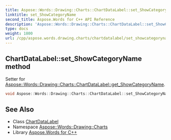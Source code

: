```yaml
---
title: Aspose::Words::Drawing::Charts::ChartDataLabel::set_ShowCategoryName method
linktitle: set_ShowCategoryName
second_title: Aspose.Words for C++ API Reference
description: 'Aspose::Words::Drawing::Charts::ChartDataLabel::set_ShowCategoryName method. Setter for Aspose::Words::Drawing::Charts::ChartDataLabel::get_ShowCategoryName in C++.'
type: docs
weight: 1800
url: /cpp/aspose.words.drawing.charts/chartdatalabel/set_showcategoryname/
---
```

## ChartDataLabel::set_ShowCategoryName method


Setter for [Aspose::Words::Drawing::Charts::ChartDataLabel::get_ShowCategoryName](../get_showcategoryname/).

```cpp
void Aspose::Words::Drawing::Charts::ChartDataLabel::set_ShowCategoryName(bool value)
```

## See Also

* Class [ChartDataLabel](../)
* Namespace [Aspose::Words::Drawing::Charts](../../)
* Library [Aspose.Words for C++](../../../)
